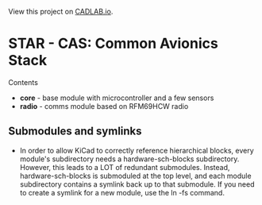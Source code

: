 View this project on [CADLAB.io](https://cadlab.io/project/22831). 

# STAR - CAS: Common Avionics Stack

Contents
* **core** - base module with microcontroller and a few sensors
* **radio** - comms module based on RFM69HCW radio

## Submodules and symlinks
* In order to allow KiCad to correctly reference hierarchical blocks, every module's subdirectory needs a hardware-sch-blocks subdirectory. However, this leads to a LOT of redundant submodules. Instead, hardware-sch-blocks is submoduled at the top level, and each module subdirectory contains a symlink back up to that submodule. If you need to create a symlink for a new module, use the ln -fs command.
